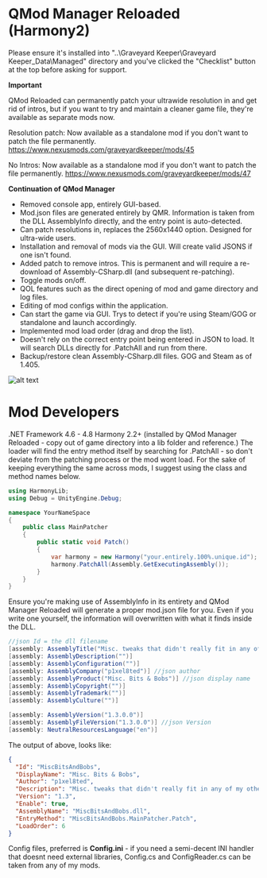 # QMod Manager Reloaded (Harmony2)

Please ensure it's installed into "..\Graveyard Keeper\Graveyard Keeper_Data\Managed" directory and you've clicked the "Checklist" button at the top before asking for support.

**Important**

QMod Reloaded can permanently patch your ultrawide resolution in and get rid of intros, but if you want to try and maintain a cleaner game file, they're available as separate mods now.

Resolution patch: Now available as a standalone mod if you don't want to patch the file permanently. 
https://www.nexusmods.com/graveyardkeeper/mods/45

No Intros: Now available as a standalone mod if you don't want to patch the file permanently.
https://www.nexusmods.com/graveyardkeeper/mods/47

**Continuation of QMod Manager**

- Removed console app, entirely GUI-based.
- Mod.json files are generated entirely by QMR. Information is taken from the DLL AssemblyInfo directly, and the entry point is auto-detected.
- Can patch resolutions in, replaces the 2560x1440 option. Designed for ultra-wide users.
- Installation and removal of mods via the GUI. Will create valid JSONS if one isn't found.
- Added patch to remove intros. This is permanent and will require a re-download of Assembly-CSharp.dll (and subsequent re-patching).
- Toggle mods on/off.
- QOL features such as the direct opening of mod and game directory and log files.
- Editing of mod configs within the application.
- Can start the game via GUI. Trys to detect if you're using Steam/GOG or standalone and launch accordingly.
- Implemented mod load order (drag and drop the list).
- Doesn't rely on the correct entry point being entered in JSON to load. It will search DLLs directly for .PatchAll and run from there.
- Backup/restore clean Assembly-CSharp.dll files. GOG and Steam as of 1.405. 


![alt text](https://github.com/p1xel8ted/GYK-QModManagerReloaded/blob/44c7f0b61b33de21a64b2ad7b12dd0aac2b3021e/main_ui_new.png)


# Mod Developers

.NET Framework 4.6 - 4.8
Harmony 2.2+ (installed by QMod Manager Reloaded - copy out of game directory into a lib folder and reference.)
The loader will find the entry method itself by searching for .PatchAll - so don't deviate from the patching process or the mod wont load. For the sake of
keeping everything the same across mods, I suggest using the class and method names below.

```c#
using HarmonyLib;
using Debug = UnityEngine.Debug;

namespace YourNameSpace
{
    public class MainPatcher
    {
        public static void Patch()
        {
            var harmony = new Harmony("your.entirely.100%.unique.id");
            harmony.PatchAll(Assembly.GetExecutingAssembly());
        }
    }
}
```
Ensure you're making use of AssemblyInfo in its entirety and QMod Manager Reloaded will generate a proper mod.json file for you. Even if you write one yourself, the information will overwritten with what it finds inside the DLL.
```c#
//json Id = the dll filename
[assembly: AssemblyTitle("Misc. tweaks that didn't really fit in any of my other mods.")] //json Description - i don't know why Assembly.Description points to Title
[assembly: AssemblyDescription("")]
[assembly: AssemblyConfiguration("")]
[assembly: AssemblyCompany("p1xel8ted")] //json author
[assembly: AssemblyProduct("Misc. Bits & Bobs")] //json display name
[assembly: AssemblyCopyright("")]
[assembly: AssemblyTrademark("")]
[assembly: AssemblyCulture("")]

[assembly: AssemblyVersion("1.3.0.0")]
[assembly: AssemblyFileVersion("1.3.0.0")] //json Version
[assembly: NeutralResourcesLanguage("en")]
```
The output of above, looks like:
```json
{
  "Id": "MiscBitsAndBobs",
  "DisplayName": "Misc. Bits & Bobs",
  "Author": "p1xel8ted",
  "Description": "Misc. tweaks that didn't really fit in any of my other mods.",
  "Version": "1.3",
  "Enable": true,
  "AssemblyName": "MiscBitsAndBobs.dll",
  "EntryMethod": "MiscBitsAndBobs.MainPatcher.Patch",
  "LoadOrder": 6
}
```
Config files, preferred is **Config.ini** - if you need a semi-decent INI handler that doesnt need external libraries, Config.cs and ConfigReader.cs can be taken from any of my mods.
